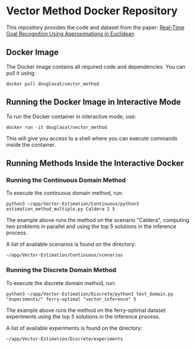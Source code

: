 # Vector Method Docker Repository

This repository provides the code and dataset from the paper: [Real-Time Goal Recognition Using Approximations in Euclidean](https://ebooks.iospress.nl/doi/10.3233/FAIA240914)

## Docker Image

The Docker image contains all required code and dependencies. You can pull it using:

```
docker pull douglasat/vector_method
```

## Running the Docker Image in Interactive Mode

To run the Docker container in interactive mode, use:

```
docker run -it douglasat/vector_method
```

This will give you access to a shell where you can execute commands inside the container.

## Running Methods Inside the Interactive Docker

### Running the Continuous Domain Method
To execute the continuous domain method, run:

```
python3 ~/app/Vector-Estimation/Continuous/python3 estimation_method_multiple.py Caldera 2 5
```

The example above runs the method on the scenario "Caldera", computing two problems in parallel and using the top 5 solutions in the inference process.

A list of available scenarios is found on the directory:
```
~/app/Vector-Estimation/Continuous/scenarios
```

### Running the Discrete Domain Method
To execute the discrete domain method, run:

```
python3 ~/app/Vector-Estimation/Discrete/python3 test_domain.py "experiments/" ferry-optimal "vector_inference" 5
```
The example above runs the method on the ferry-optimal dataset experiments using the top 5 solutions in the inference process.

A list of available experiments is found on the directory:
```
~/app/Vector-Estimation/Discrete/experiments
```
